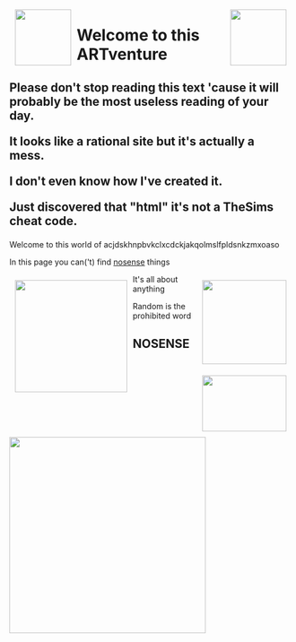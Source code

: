 <html>
<link rel="stylesheet" href="styling.css">
<body>
<img src="https://media.giphy.com/media/10kxE34bJPaUO4/giphy.gif" width="100" height="100" style="float:left; margin: 10px">
  <img src="https://media.giphy.com/media/10kxE34bJPaUO4/giphy.gif" width="100" height="100" style="float:right; margin: 10px">
<h1>Welcome to this ARTventure</h1>
  
<h2>Please don't stop reading this text 'cause it will probably be the most useless reading of your day.

It looks like a rational site but it's actually a mess.

I don't even know how I've created it.

Just discovered that "html" it's not a TheSims cheat code.</h2>
  
<p>Welcome to this world of acjdskhnpbvkclxcdckjakqolmslfpldsnkzmxoaso </p>
  <p class="placeholder">In this page you can('t) find <a href="#NOSENSE">nosense</a> things</p>
  <img src="https://media.giphy.com/media/zhmIHStBa2ezu/giphy.gif" width="200" height="200" style="float:left; margin: 10px">  
  <img src="https://media.giphy.com/media/citBl9yPwnUOs/giphy.gif" width="150" height="150" style="float:right; margin:10px" >
  <p class="paragraph">It's all about anything</p>
  <img src="https://media.giphy.com/media/6uGhT1O4sxpi8/giphy.gif" width="150" height="100" style="float:right; margin: 10px">
  <p class="placer">Random is the prohibited word</p>

<h2 id="NOSENSE">NOSENSE</h2>
<img src="https://media2.giphy.com/media/XhT868oxljs88/giphy.gif" width="350" height="350" >
  
  </body>
  </html>
